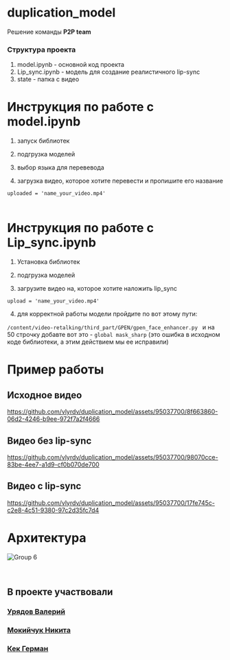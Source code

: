 # duplication_model


Решение команды **P2P team**

### Структура проекта

1. model.ipynb - основной код проекта
2. Lip_sync.ipynb - модель для создание реалистичного lip-sync
3. state - папка с видео



# Инструкция по работе с model.ipynb

1. запуск библиотек

2. подгрузка моделей

3. выбор языка для перевевода

4. загрузка видео, которое хотите перевести и пропишите его название      

```uploaded = 'name_your_video.mp4' ```<br /><br />

# Инструкция по работе с Lip_sync.ipynb

1. Установка библиотек

2. подгрузка моделей

3. загрузите видео на, которое хотите наложить lip_sync  

```upload = 'name_your_video.mp4' ```

4. для корректной работы модели пройдите по вот этому пути:
   
```/content/video-retalking/third_part/GPEN/gpen_face_enhancer.py ```
и на 50 строчку добавте вот это -
```global mask_sharp```
(это ошибка в исходном коде библиотеки, а этим действием мы ее исправили)

# Пример работы


<h2> Исходное видео</h2>

https://github.com/vlyrdv/duplication_model/assets/95037700/8f663860-06d2-4246-b9ee-972f7a2f4666

<h2> Видео без lip-sync </h2>

https://github.com/vlyrdv/duplication_model/assets/95037700/98070cce-83be-4ee7-a1d9-cf0b070de700

<h2> Видео с lip-sync </h2>

https://github.com/vlyrdv/duplication_model/assets/95037700/17fe745c-c2e8-4c51-9380-97c2d35fc7d4

# Архитектура
![Group 6](https://github.com/vlyrdv/duplication_model/assets/95037700/0ce6d5da-be9c-4f01-9247-61931411e233)



<br>
<h2>В проекте участвовали </h2>
<h3><a href="https://github.com/vlyrdv">Урядов Валерий</a></h3>
<h3><a href="https://github.com/abrikosmna">Мокийчук Никита</a></h3>
<h3><a href="https://github.com/GermanKek-lab">Кек Герман</a></h3>
